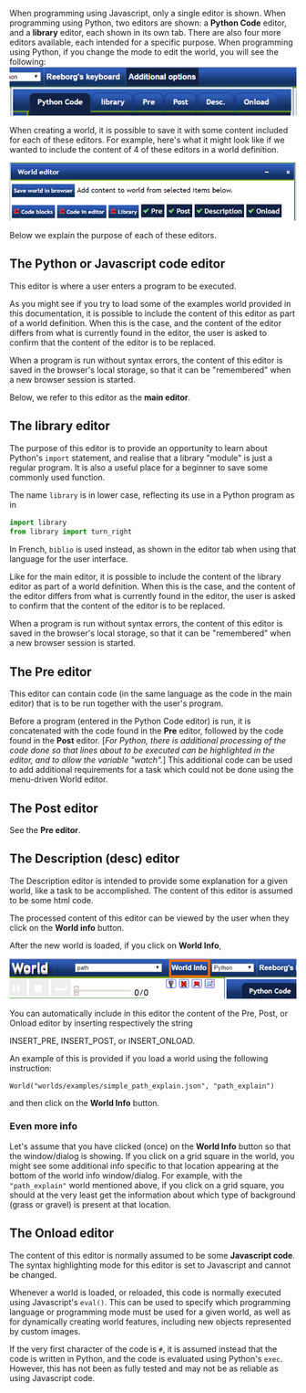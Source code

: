 When programming using Javascript, only a single editor is shown.
When programming using Python, two editors are shown: a **Python Code**
editor, and a **library** editor, each shown in its own tab.  There are also
four more editors available, each intended for a specific purpose.
When programming using Python, if you change the mode to edit the world,
you will see the following:
![editors][editors]

[editors]: ../../src/images/editors.png

When creating a world, it is possible to save it with some content included
for each of these editors.  For example, here's what it might look like
if we wanted to include the content of 4 of these editors in a world definition.

![editors2][editors2]

[editors2]: ../../src/images/editors2.png

Below we explain the purpose of each of these editors.

## The Python or Javascript code editor

This editor is where a user enters a program to be executed.

As you might see if you try to load some of the examples world provided
in this documentation, it is possible to include the content of this editor
as part of a world definition. When this is the case, and the content of
the editor differs from what is currently found in the editor, the user
is asked to confirm that the content of the editor is to be replaced.

When a program is run without syntax errors, the content of this editor
is saved in the browser's local storage, so that it can be "remembered"
when a new browser session is started.

Below, we refer to this editor as the **main editor**.

## The library editor

The purpose of this editor is to provide an opportunity to learn about
Python's `import` statement, and realise that a library "module" is just
a regular program.  It is also a useful place for a beginner to save
some commonly used function.

The name `library` is in lower case, reflecting its use in a Python program
as in
```python
import library
from library import turn_right
```
In French, `biblio` is used instead, as shown in the editor tab when
using that language for the user interface.

Like for the main editor,
it is possible to include the content of the library editor
as part of a world definition. When this is the case, and the content of
the editor differs from what is currently found in the editor, the user
is asked to confirm that the content of the editor is to be replaced.

When a program is run without syntax errors, the content of this editor
is saved in the browser's local storage, so that it can be "remembered"
when a new browser session is started.

## The Pre editor

This editor can contain code (in the same language as the code in the
main editor) that is to be run together with the user's program.

Before a program (entered in the Python Code editor) is run,
it is concatenated with the code found in the **Pre** editor,
followed by the code found in the **Post** editor.
[_For Python, there is additional processing of the code done so that lines
about to be executed can be highlighted in the editor,
and to allow the variable "watch"._]
This additional code can be used to add additional requirements for a task
which could not be done using the
menu-driven World editor.

## The Post editor

See the **Pre editor**.

## The Description (desc) editor

The Description editor is intended to provide some explanation for a
given world, like a task to be accomplished. The content of this editor
is assumed to be some html code.

The processed content of this editor can be viewed by the user when they
click on the **World info** button.

After the new world is loaded, if you click on **World Info**,

![world_info][world_info]

[world_info]: ../../src/images/world_info.png

You can automatically include in this editor the content of the
Pre, Post, or Onload editor by inserting respectively the string

INSERT\_PRE, INSERT\_POST, or INSERT_ONLOAD.

An example of this is provided if you load a world using
the following instruction:

```
World("worlds/examples/simple_path_explain.json", "path_explain")
```

and then click on the **World Info** button.

### Even more info

Let's assume that you have clicked (once) on the **World Info** button so
that the window/dialog is showing.  If you click on a grid square in the
world, you might see some additional info specific to that location
appearing at the bottom of the world info window/dialog.  For example,
with the `"path_explain"` world mentioned above, if you click on a grid square,
you should at the very least get the information about which type of
background (grass or gravel) is present at that location.

## The Onload editor

The content of this editor is normally assumed to be some **Javascript code**.
The syntax highlighting mode for this editor is set to Javascript and cannot be changed.

Whenever a world is loaded, or reloaded, this code is normally executed
using Javascript's `eval()`.  This can be used to specify which
programming language or programming mode must be used for a given world,
as well as for dynamically creating world features, including new objects
represented by custom images.

If the very first character of the code is `#`, it is assumed instead that
the code is written in Python, and the code is evaluated using Python's `exec`.
However, this has not been as fully tested and may not be as reliable as
using Javascript code.
